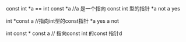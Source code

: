 const int *a == int const *a //a 是一个指向 const int 型的指针   *a not       a  yes

int *const a  //指向int型的const指针   *a yes   a  not


int const * const a  //  指向const int 的const 指针d

